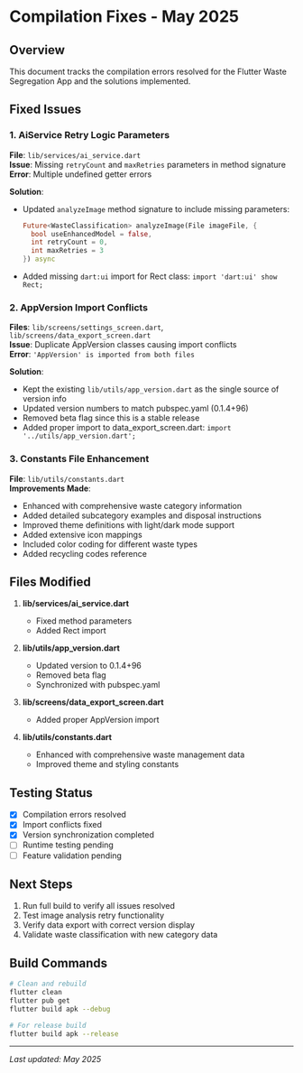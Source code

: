 # Compilation Fixes - May 2025

## Overview
This document tracks the compilation errors resolved for the Flutter Waste Segregation App and the solutions implemented.

## Fixed Issues

### 1. AiService Retry Logic Parameters
**File**: `lib/services/ai_service.dart`  
**Issue**: Missing `retryCount` and `maxRetries` parameters in method signature  
**Error**: Multiple undefined getter errors  

**Solution**:
- Updated `analyzeImage` method signature to include missing parameters:
  ```dart
  Future<WasteClassification> analyzeImage(File imageFile, {
    bool useEnhancedModel = false, 
    int retryCount = 0, 
    int maxRetries = 3
  }) async
  ```
- Added missing `dart:ui` import for Rect class: `import 'dart:ui' show Rect;`

### 2. AppVersion Import Conflicts
**Files**: `lib/screens/settings_screen.dart`, `lib/screens/data_export_screen.dart`  
**Issue**: Duplicate AppVersion classes causing import conflicts  
**Error**: `'AppVersion' is imported from both files`  

**Solution**:
- Kept the existing `lib/utils/app_version.dart` as the single source of version info
- Updated version numbers to match pubspec.yaml (0.1.4+96)
- Removed beta flag since this is a stable release
- Added proper import to data_export_screen.dart: `import '../utils/app_version.dart';`

### 3. Constants File Enhancement
**File**: `lib/utils/constants.dart`  
**Improvements Made**:
- Enhanced with comprehensive waste category information
- Added detailed subcategory examples and disposal instructions
- Improved theme definitions with light/dark mode support
- Added extensive icon mappings
- Included color coding for different waste types
- Added recycling codes reference

## Files Modified

1. **lib/services/ai_service.dart**
   - Fixed method parameters
   - Added Rect import

2. **lib/utils/app_version.dart** 
   - Updated version to 0.1.4+96
   - Removed beta flag
   - Synchronized with pubspec.yaml

3. **lib/screens/data_export_screen.dart**
   - Added proper AppVersion import

4. **lib/utils/constants.dart**
   - Enhanced with comprehensive waste management data
   - Improved theme and styling constants

## Testing Status
- [x] Compilation errors resolved
- [x] Import conflicts fixed  
- [x] Version synchronization completed
- [ ] Runtime testing pending
- [ ] Feature validation pending

## Next Steps
1. Run full build to verify all issues resolved
2. Test image analysis retry functionality
3. Verify data export with correct version display
4. Validate waste classification with new category data

## Build Commands
```bash
# Clean and rebuild
flutter clean
flutter pub get
flutter build apk --debug

# For release build
flutter build apk --release
```

---
*Last updated: May 2025*
